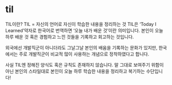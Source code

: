 # til

TIL이란?
TIL = 자신의 언어로 자신이 학습한 내용을 정리하는 것
TIL은 ‘Today I Learned’약자로 한국어로 번역하면 ‘오늘 내가 배운 것’이란 의미입니다. 본인이 오늘 하루 배운 것 혹은 경험하고 느낀 것들을 기록하고 회고하는 것입니다.
 
외국에선 개발직군이 아니더라도 그날그날 본인의 배움을 기록하는 문화가 있지만, 한국에서는 주로 개발직군이 비교적 많이 사용하는 개념으로 정착하였다고 합니다.
 
사실 TIL엔 정해진 양식도 혹은 규칙도 존재하지 않습니다. 말 그대로 보여주기 위함이 아닌 본인의 스타일대로 본인이 오늘 하루 학습한 내용을 정리하고 복기하는 수단입니다!
